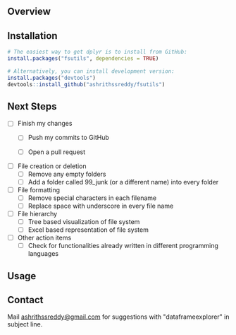 <!-- README.md is generated from README.Rmd. Please edit that file -->

## Overview

## Installation

``` r
# The easiest way to get dplyr is to install from GitHub:
install.packages("fsutils", dependencies = TRUE)

# Alternatively, you can install development version:
install.packages("devtools")
devtools::install_github("ashrithssreddy/fsutils")
```

## Next Steps
- [ ] Finish my changes
	- [ ] Push my commits to GitHub
	- [ ] Open a pull request


- [ ] File creation or deletion
	- [ ] Remove any empty folders
	- [ ] Add a folder called 99_junk (or a different name) into every folder

- [ ] File formatting
	- [ ] Remove special characters in each filename
	- [ ] Replace space with underscore in every file name
	
- [ ] File hierarchy
	- [ ] Tree based visualization of file system
	- [ ] Excel based representation of file system
 
- [ ] Other action items
	- [ ] Check for functionalities already written in different programming languages

## Usage

## Contact
Mail ashrithssreddy@gmail.com for suggestions with "dataframeexplorer" in subject line.